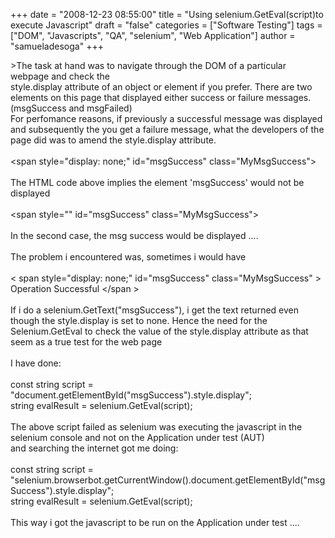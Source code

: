 +++
date = "2008-12-23 08:55:00"
title = "Using selenium.GetEval(script)to execute Javascript"
draft = "false"
categories = ["Software Testing"]
tags = ["DOM", "Javascripts", "QA", "selenium", "Web Application"]
author = "samueladesoga"
+++

&gt;The task at hand was to navigate through the DOM of a particular webpage and check the<br />style.display attribute of an object or element if you prefer. There are two elements on this page that displayed either success or failure messages.(msgSuccess and msgFailed)<br />For perfomance reasons, if previously a successful message was displayed and subsequently the you get a failure message, what the developers of the page did was to amend the style.display attribute.<br /><br />&lt;span style="display: none;" id="msgSuccess" class="MyMsgSuccess"&gt;<br /><br />The HTML code above implies the element 'msgSuccess' would not be displayed<br /><br />&lt;span style="" id="msgSuccess" class="MyMsgSuccess"&gt;<br /><br />In the second case, the msg success would be displayed ....<br /><br />The problem i encountered was, sometimes i would have<br /><br />&lt; span style="display: none;" id="msgSuccess" class="MyMsgSuccess" &gt; Operation Successful &lt;/span &gt;<br /><br />If i do a selenium.GetText("msgSuccess"), i get the text returned even though the style.display is set to none. Hence the need for the Selenium.GetEval to check the value of the style.display attribute as that seem as a true test for the web page<br /><br />I have done:<br /><br />const string script = "document.getElementById(\"msgSuccess\").style.display";<br />string evalResult = selenium.GetEval(script);<br /><br />The above script failed as selenium was executing the javascript in the selenium console and not on the Application under test (AUT)<br />and searching the internet got me doing:<br /><br />const string script = "selenium.browserbot.getCurrentWindow().document.getElementById(\"msgSuccess\").style.display";<br />string evalResult = selenium.GetEval(script);<br /><br />This way i got the javascript to be run on the Application under test ....

